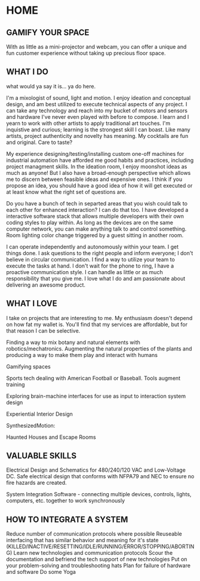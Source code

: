 # HOME

## GAMIFY YOUR SPACE
With as little as a mini-projector and webcam, you can offer a unique and fun customer experience without taking up precious floor space.


## WHAT I DO
what would ya say it is... ya do here.

I'm a mixologist of sound, light and motion. I enjoy ideation and conceptual design, and am best utilized to execute technical aspects of any project. I can take any technology and reach into my bucket of motors and sensors and hardware I've never even played with before to compose. I learn and I yearn to work with other artists to apply traditional art touches. I'm inquistive and curious; learning is the strongest skill I can boast. Like many artists, project authenticity and novelty has meaning. My cocktails are fun and original. Care to taste?

My experience designing/testing/installing custom one-off machines for industrial automation have afforded me good habits and practices, including project managment skills. In the ideation room, I enjoy moonshot ideas as much as anyone! But I also have a broad-enough perspective which allows me to discern between feasible ideas and expensive ones. I think if you propose an idea, you should have a good idea of how it will get executed or at least know what the right set of questions are.

Do you have a bunch of tech in separted areas that you wish could talk to each other for enhanced interaction? I can do that too. I have developed a interactive software stack that allows multiple developers with their own coding styles to play within. As long as the devices are on the same computer network, you can make anything talk to and control something. Room lighting color change triggered by a guest sitting in another room.

I can operate independently and autonomously within your team. I get things done. I ask questions to the right people and inform everyone; I don't believe in circular communication. I find a way to utilize your team to execute the tasks at hand. I don't wait for the phone to ring, I have a proactive communication style. I can handle as little or as much responsibility that you give me. I love what I do and am passionate about delivering an awesome product.


## WHAT I LOVE

I take on projects that are interesting to me. My enthusiasm doesn't depend on how fat my wallet is. You'll find that my services are affordable, but for that reason I can be selective.

Finding a way to mix botany and natural elements with robotics/mechatronics. Augmenting the natural properties of the plants and producing a way to make them play and interact with humans

Gamifying spaces

Sports tech dealing with American Football or Baseball. Tools augment training

Exploring brain-machine interfaces for use as input to interaction system design

Experiential Interior Design

SynthesizedMotion: 

Haunted Houses and Escape Rooms

## VALUABLE SKILLS

Electrical Design and Schematics for 480/240/120 VAC and Low-Voltage DC. Safe electrical design that conforms with NFPA79 and NEC to ensure no fire hazards are created.

System Integration Software - connecting multiple devices, controls, lights, computers, etc. together to work synchronously



## HOW TO INTEGRATE A SYSTEM

Reduce number of communication protocols where possible
Reuseable interfacing that has similar behavior and meaning for it's state (KILLED/INACTIVE/RESETTING/IDLE/RUNNING/ERROR/STOPPING/ABORTING)
Learn new technologies and communication protocols
Scour the documentation and befriend the tech support of new technologies
Put on your problem-solving and troubleshooting hats
Plan for failure of hardware and software
Do some Yoga

